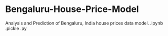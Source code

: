 # Bengaluru-House-Price-Model
Analysis and Prediction of Bengaluru, India house prices data model.
.ipynb 
.pickle
.py
